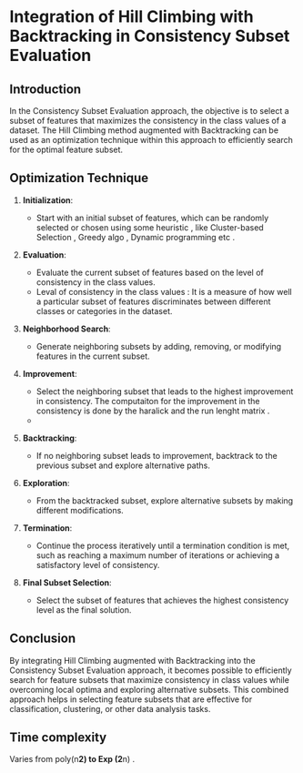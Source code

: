 # Integration of Hill Climbing with Backtracking in Consistency Subset Evaluation

## Introduction

In the Consistency Subset Evaluation approach, the objective is to select a subset of features that maximizes the consistency in the class values of a dataset. The Hill Climbing method augmented with Backtracking can be used as an optimization technique within this approach to efficiently search for the optimal feature subset.

## Optimization Technique

1. **Initialization**:
   - Start with an initial subset of features, which can be randomly selected or chosen using some heuristic , like Cluster-based Selection , Greedy algo  , Dynamic programming etc  .
     

2. **Evaluation**:
   - Evaluate the current subset of features based on the level of consistency in the class values.
   - Leval of consistency in the class values : It is a measure of how well a particular subset of features discriminates between different classes or categories in the dataset. 

3. **Neighborhood Search**:
   - Generate neighboring subsets by adding, removing, or modifying features in the current subset.

4. **Improvement**:
   - Select the neighboring subset that leads to the highest improvement in consistency. The computaiton for the improvement in the consistency is done by the haralick and the run lenght matrix  .
   - 

5. **Backtracking**:
   - If no neighboring subset leads to improvement, backtrack to the previous subset and explore alternative paths.

6. **Exploration**:
   - From the backtracked subset, explore alternative subsets by making different modifications.
  


7. **Termination**:
   - Continue the process iteratively until a termination condition is met, such as reaching a maximum number of iterations or achieving a satisfactory level of consistency.

8. **Final Subset Selection**:
   - Select the subset of features that achieves the highest consistency level as the final solution.

## Conclusion

By integrating Hill Climbing augmented with Backtracking into the Consistency Subset Evaluation approach, it becomes possible to efficiently search for feature subsets that maximize consistency in class values while overcoming local optima and exploring alternative subsets. This combined approach helps in selecting feature subsets that are effective for classification, clustering, or other data analysis tasks.

## Time complexity 
Varies from poly(n**2) to Exp (2**n)  .
